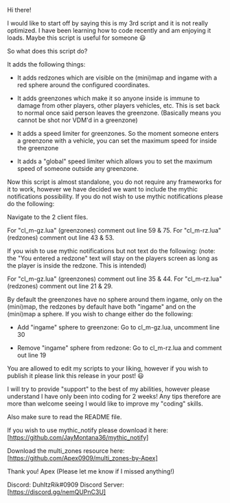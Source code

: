 Hi there!

I would like to start off by saying this is my 3rd script and it is not really optimized. I have been learning how to code recently and am enjoying it loads. Maybe this script is useful for someone :smiley: 

So what does this script do?

It adds the following things:

* It adds redzones which are visible on the (mini)map and ingame with a red sphere around the configured coordinates. 

* It adds greenzones which make it so anyone inside is immune to damage from other players, other players vehicles, etc. This is set back to normal once said person leaves the greenzone. (Basically means you cannot be shot nor VDM'd in a greenzone)

* It adds a speed limiter for greenzones. So the moment someone enters a greenzone with a vehicle, you can set the maximum speed for inside the greenzone

* It adds a "global" speed limiter which allows you to set the maximum speed of someone outside any greenzone.

Now this script is almost standalone, you do not require any frameworks for it to work, however we have decided we want to include the mythic notifications possibility. If you do not wish to use mythic notifications please do the following:

Navigate to the 2 client files.

For "cl_m-gz.lua" (greenzones) comment out line 59 & 75.
For "cl_m-rz.lua" (redzones) comment out line 43 & 53.

If you wish to use mythic notifications but not text do the following: (note: the "You entered a redzone" text will stay on the players screen as long as the player is inside the redzone. This is intended)

For "cl_m-gz.lua" (greenzones) comment out line 35 & 44.
For "cl_m-rz.lua" (redzones) comment out line 21 & 29.

By default the greenzones have no sphere around them ingame, only on the (mini)map, the redzones by default have both "ingame" and on the (mini)map a sphere. If you wish to change either do the following:

* Add "ingame" sphere to greenzone: Go to cl_m-gz.lua, uncomment line 30

* Remove "ingame" sphere from redzone: Go to cl_m-rz.lua and comment out line 19

You are allowed to edit my scripts to your liking, however if you wish to publish it please link this release in your post! :smiley: 

I will try to provide "support" to the best of my abilities, however please understand I have only been into coding for 2 weeks! Any tips therefore are more than welcome seeing I would like to improve my "coding" skills.

Also make sure to read the README file.

If you wish to use mythic_notify please download it here: [https://github.com/JayMontana36/mythic_notify]

Download the multi_zones resource here: 
[https://github.com/Apex0909/multi_zones-by-Apex]

Thank you!
Apex
(Please let me know if I missed anything!)

Discord: DuhItzRik#0909
Discord Server: [https://discord.gg/nemQUPnC3U]
